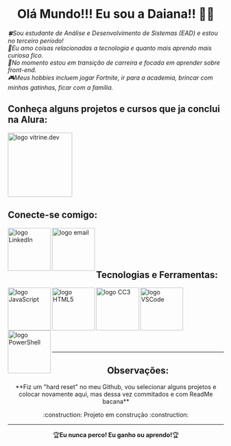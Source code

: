 <!--Sessão do Título-->
<h1 align="center">Olá Mundo!!! Eu sou a Daiana!! 👋🍀</h1>

<p>
  <em>🍀Sou estudante de Análise e Desenvolvimento de Sistemas (EAD) e estou no terceiro período!<br>
      💖Eu amo coisas relacionadas a tecnologia e quanto mais aprendo mais curiosa fico.<br>
      🧐No momento estou em transição de carreira e focada em aprender sobre front-end.<br>
      🎮Meus hobbies incluem jogar Fortnite, ir para a academia, brincar com minhas gatinhas, ficar com a família.
  </em>
</p>

<!--Sessão de Projetos e Cursos que já foram concluídos pela Alura-->
<h2>Conheça alguns projetos e cursos que ja conclui na Alura:</h2>

<a href="https://cursos.alura.com.br/vitrinedev/dai-koblitz">
  <img alt="logo vitrine.dev" src="https://cursos.alura.com.br/assets/images/vitrine/logo-vitrinedev.svg"  width="150" heigth="100">
</a>

<br>

<!--Sessão com informações para contato contendo link para LinkedIn e E-mail-->
<div>
  <h2>Conecte-se comigo:</h2>
  <p>
    <a href="https://www.linkedin.com/in/daiana-koblitz/">
      <img align="left" alt="logo LinkedIn" src="https://user-images.githubusercontent.com/69736274/216727803-48c4ed21-fc0c-450b-ba61-7247c8c81bb4.png" width="100">
    </a>
  </p>
  
  <p>
    <a href="mailto:dai.koblitz@gmail.com">
      <img align="left" alt="logo email" src="https://user-images.githubusercontent.com/69736274/216745609-4941822d-84ee-4021-ba26-56af32a8fb0b.png" width="100">
    </a>
  </p>
</div>

<br><br><br><br>

<!--Sessão contendo as ferramentas e tecnologias que mais utilizo até o momento-->
<div>
  <p>
    <h2 align="left">Tecnologias e Ferramentas:</h2>
  </p>
  <img align="left" alt="logo JavaScript" src="https://user-images.githubusercontent.com/69736274/216783944-578edaec-1100-4467-aa66-a7faa2d2ebc5.png" width="100">
  <img align="left" alt="logo HTML5" src="https://user-images.githubusercontent.com/69736274/216783962-177498d9-9c78-4527-94f0-3c6960fa0aa4.png" width="100">
  <img align="left" alt="logo CC3" src="https://user-images.githubusercontent.com/69736274/216783963-94cbda61-f6cb-4fed-b234-5af29db3aea9.png" width="100">
  <img align="left" alt="logo VSCode" src="https://user-images.githubusercontent.com/69736274/216784854-cc3dba03-6ade-4232-ada2-ee9bcc51e6e2.png" width="100">
  <img align="left" alt="logo PowerShell" src="https://user-images.githubusercontent.com/69736274/216784857-3f8e1c3b-dbc5-45e2-99bd-530887236b40.png" width="100"> 
</div>

<br><br><br><br><br><br><br><br>

---

<!--Sessão contendo algumas observações que achei relevantes-->
<div align="center">
  <h2>Observações:</h2>
  <p>**Fiz um "hard reset" no meu Github, vou selecionar alguns projetos e colocar novamente aqui, mas dessa vez commitados e com ReadMe bacana**
  <p>
    :construction: Projeto em construção :construction:
  </p>
</div>

---

<p align="center">🏆<strong>Eu nunca perco! Eu ganho ou aprendo!</strong>🏆</p>







